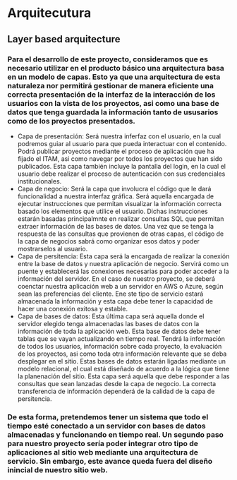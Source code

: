 # Arquitecutura
## Layer based arquitecture
### Para el desarrollo de este proyecto, consideramos que es necesario utilizar en el producto básico una arquitectura basa en un modelo de capas. Esto ya que una arquitectura de esta naturaleza nor permitirá gestionar de manera eficiente una correcta presentación de la interfaz de la interacción de los usuarios con la vista de los proyectos, asi como una base de datos que tenga guardada la información tanto de ususarios como de los proyectos presentados. 
* Capa de presentación: Será nuestra inferfaz con el usuario, en la cual podremos guiar al usuario para que pueda interactuar con el contenido. Podrá publicar proyectos mediante el proceso de aplicación que ha fijado el ITAM, asi como navegar por todos los proyectos que han sido publicados. Esta capa también incluye la pantalla del login, en la cual el usuario debe realizar el proceso de autenticación con sus credenciales institucionales. 
* Capa de negocio: Será la capa que involucra el código que le dará funcionalidad a nuestra interfaz gráfica. Será aquella encargada de ejecutar instrucciones que permitan visualizar la información correcta basado los elementos que utilice el usuario. Dichas instrucciones estarán basadas principalmnte en realizar consultas SQL que permitan extraer información de las bases de datos. Una vez que se tenga la respuesta de las consultas que provienen de otras capas, el código de la capa de negocios sabrá como organizar esos datos y poder mostrarselos al usuario. 
* Capa de persitencia: Esta capa será la encargada de realizar la conexión entre la base de datos y nuestra aplicación de negocio. Servirá como un puente y establecerá las conexiones necesarias para poder acceder a la información del servidor. En el caso de nuestro proyecto, se deberá coenctar nuestra aplicación web a un servidor en AWS o Azure, según sean las preferencias del cliente. Ene ste tipo de servicio estará almacenada la información y esta capa debe tener la capacidad de hacer una conexión exitosa y estable.
* Capa de bases de datos: Esta última capa será aquella donde el servidor elegido tenga almacenadas las bases de datos con la información de toda la aplicación web. Esta base de datos debe tener tablas que se vayan actualizando en tiempo real. Tendrá la información de todos los usuarios, información sobre cada proyecto, la evaluación de los proyectos, asi como toda otra información relevante que se deba desplegar en el sitio. Estas bases de datos estarán ligadas mediante un modelo relacional, el cual está diseñado de acuerdo a la lógica que tiene la planenación del sitio. Esta capa será aquella que debe responder a las consultas que sean lanzadas desde la capa de negocio. La correcta transferencia de información dependerá de la calidad de la capa de persitencia. 

### De esta forma, pretendemos tener un sistema que todo el tiempo esté conectado a un servidor con bases de datos almacenadas y funcionando en tiempo real. Un segundo paso para nuestro proyecto sería poder integrar otro tipo de aplicaciones al sitio web mediante una arquitectura de servicio. Sin embargo, este avance queda fuera del diseño inincial de nuestro sitio web. 
